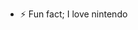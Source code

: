 - ⚡ Fun fact; I love nintendo

<!---
ernugrahaDev/ernugrahaDev is a ✨ special ✨ repository because its `README.md` (this file) appears on your GitHub profile.
You can click the Preview link to take a look at your changes.
--->
